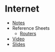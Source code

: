 # Internet

* [Notes](notes)
* Reference Sheets
    * [Routers](https://cs50.harvard.edu/ap/2020/assets/pdfs/routers.pdf)
* [Video](https://youtu.be/n_KghQP86Sw)
* [Slides](http://cdn.cs50.net/cscie1a/2017/fall/lectures/internet/internet.pdf)
